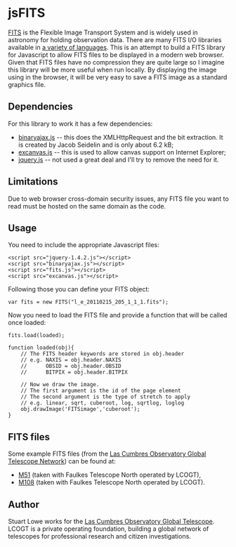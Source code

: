 jsFITS
======

[FITS](http://fits.gsfc.nasa.gov/fits_primer.html) is the Flexible Image Transport System and is widely used in astronomy for holding observation data. There are many FITS I/O libraries available in [a variety of languages](http://fits.gsfc.nasa.gov/fits_libraries.html). This is an attempt to build a FITS library for Javascript to allow FITS files to be displayed in a modern web browser. Given that FITS files have no compression they are quite large so I imagine this library will be more useful when run locally. By displaying the image using <canvas> in the browser, it will be very easy to save a FITS image as a standard graphics file.

Dependencies
------------

For this library to work it has a few dependencies:

* [binaryajax.js](http://www.nihilogic.dk/labs/binaryajax/binaryajax.js) -- this does the XMLHttpRequest and the bit extraction. It is created by Jacob Seidelin and is only about 6.2 kB;
* [excanvas.js](http://code.google.com/p/explorercanvas/) -- this is used to allow canvas support on Internet Explorer;
* [jquery.js](http://jquery.com/) -- not used a great deal and I'll try to remove the need for it.


Limitations
-----------
Due to web browser cross-domain security issues, any FITS file you want to read must be hosted on the same domain as the code.


Usage
-----
You need to include the appropriate Javascript files:

	<script src="jquery-1.4.2.js"></script>
	<script src="binaryajax.js"></script>
	<script src="fits.js"></script>
	<script src="excanvas.js"></script>

Following those you can define your FITS object:

	var fits = new FITS("l_e_20110215_205_1_1_1.fits");

Now you need to load the FITS file and provide a function that will be called once loaded:

	fits.load(loaded);

	function loaded(obj){
		// The FITS header keywords are stored in obj.header
		// e.g. NAXIS = obj.header.NAXIS
		//      OBSID = obj.header.OBSID
		//      BITPIX = obj.header.BITPIX

		// Now we draw the image.
		// The first argument is the id of the page element
		// The second argument is the type of stretch to apply
		// e.g. linear, sqrt, cuberoot, log, sqrtlog, loglog
		obj.drawImage('FITSimage','cuberoot');
	}


FITS files
----------
Some example FITS files (from the [Las Cumbres Observatory Global Telescope Network](http://lcogt.net/)) can be found at:

* [M51](http://ari-archive.lcogt.net/data/webfiles/1298221795/l_e_20110215_205_1_1_1.fits) (taken with Faulkes Telescope North operated by LCOGT),
* [M108](http://ari-archive.lcogt.net/data/webfiles/1298260631/l_e_20110215_203_1_1_1.fits) (taken with Faulkes Telescope North operated by LCOGT).

Author
------
Stuart Lowe works for the [Las Cumbres Observatory Global Telescope](http://lcogt.net/). LCOGT is a private operating foundation, building a global network of telescopes for professional research and citizen investigations.
